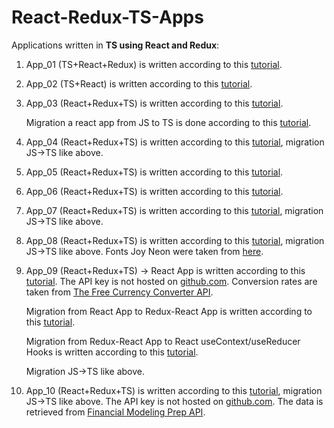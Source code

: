 # React-Redux-TS-Apps

Applications written in **TS using React and Redux**:

1. App_01 (TS+React+Redux) is written according to this
   [tutorial](https://www.freecodecamp.org/news/how-to-use-redux-in-your-react-typescript-app).

2. App_02 (TS+React) is written according to this
   [tutorial](https://typeofnan.dev/your-first-react-typescript-project-todo-app).

3. App_03 (React+Redux+TS) is written according to this
   [tutorial](https://medium.com/backticks-tildes/setting-up-a-redux-project-with-create-react-app-e363ab2329b8).

   Migration a react app from JS to TS is done according to this
   [tutorial](https://www.sitepoint.com/how-to-migrate-a-react-app-to-typescript/).

4. App_04 (React+Redux+TS) is written according to this [tutorial](https://chriscourses.com/blog/redux), migration JS->TS
   like above.

5. App_05 (React+Redux+TS) is written according to this
   [tutorial](https://www.newline.co/@satansdeer/using-react-redux-with-typescript--6ea90757).

6. App_06 (React+Redux+TS) is written according to this
   [tutorial](https://dev.to/tris909/how-to-use-redux-with-typescript-1oag).

7. App_07 (React+Redux+TS) is written according to this
   [tutorial](https://www.codingame.com/playgrounds/9169/simple-redux-create-delete-contact-application), migration JS->TS
   like above.

8. App_08 (React+Redux+TS) is written according to this
   [tutorial](https://dev.to/codebucks/build-redux-react-todo-list-app-with-animations-using-framer-motion-1mp1), migration
   JS->TS like above. Fonts Joy Neon were taken from [here](https://www.fontspace.com/joy-neon-font-f47613).

9. App_09 (React+Redux+TS) -> React App is written according to this [tutorial](https://www.youtube.com/watch?v=iDs5Woed47c).
   The API key is not hosted on [github.com](https://github.com/). Conversion rates are taken from
   [The Free Currency Converter API](https://free.currencyconverterapi.com/).

   Migration from React App to Redux-React App is written according to this
   [tutorial](https://medium.com/@bin.w.liu/step-by-step-migrating-react-app-to-redux-react-app-90974fce2877).

   Migration from Redux-React App to React useContext/useReducer Hooks is written according to this
   [tutorial](https://www.freecodecamp.org/news/how-to-convert-from-react-redux-classes-to-react-hooks-the-easy-way-eca2233e0e7a/).

   Migration JS->TS like above.

10. App_10 (React+Redux+TS) is written according to this [tutorial](https://www.youtube.com/watch?v=UsL46JwBZwk), migration
    JS->TS like above. The API key is not hosted on [github.com](https://github.com/). The data is retrieved from
    [Financial Modeling Prep API](https://financialmodelingprep.com/developer).
